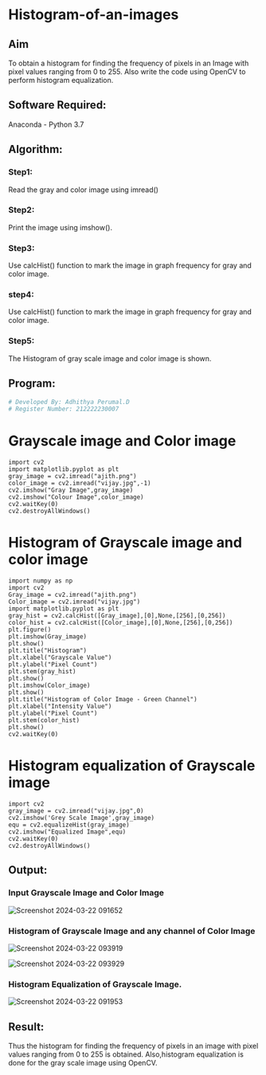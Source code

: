 # Histogram-of-an-images
## Aim
To obtain a histogram for finding the frequency of pixels in an Image with pixel values ranging from 0 to 255. Also write the code using OpenCV to perform histogram equalization.

## Software Required:
Anaconda - Python 3.7

## Algorithm:
### Step1:
Read the gray and color image using imread()

### Step2:
Print the image using imshow().



### Step3:
Use calcHist() function to mark the image in graph frequency for gray and color image.

### step4:
Use calcHist() function to mark the image in graph frequency for gray and color image.

### Step5:
The Histogram of gray scale image and color image is shown.


## Program:
```python
# Developed By: Adhithya Perumal.D
# Register Number: 212222230007
```
# Grayscale image and Color image
```
import cv2
import matplotlib.pyplot as plt
gray_image = cv2.imread("ajith.png")
color_image = cv2.imread("vijay.jpg",-1)
cv2.imshow("Gray Image",gray_image)
cv2.imshow("Colour Image",color_image)
cv2.waitKey(0)
cv2.destroyAllWindows()
```
# Histogram of Grayscale image and color image
```
import numpy as np
import cv2
Gray_image = cv2.imread("ajith.png")
Color_image = cv2.imread("vijay.jpg")
import matplotlib.pyplot as plt
gray_hist = cv2.calcHist([Gray_image],[0],None,[256],[0,256])
color_hist = cv2.calcHist([Color_image],[0],None,[256],[0,256])
plt.figure()
plt.imshow(Gray_image)
plt.show()
plt.title("Histogram")
plt.xlabel("Grayscale Value")
plt.ylabel("Pixel Count")
plt.stem(gray_hist)
plt.show()
plt.imshow(Color_image)
plt.show()
plt.title("Histogram of Color Image - Green Channel")
plt.xlabel("Intensity Value")
plt.ylabel("Pixel Count")
plt.stem(color_hist)
plt.show()
cv2.waitKey(0)
```
# Histogram equalization of Grayscale image
```
import cv2
gray_image = cv2.imread("vijay.jpg",0)
cv2.imshow('Grey Scale Image',gray_image)
equ = cv2.equalizeHist(gray_image)
cv2.imshow("Equalized Image",equ)
cv2.waitKey(0)
cv2.destroyAllWindows()
```

## Output:
### Input Grayscale Image and Color Image

![Screenshot 2024-03-22 091652](https://github.com/Adhithya4116/Histogram-of-an-images/assets/118707079/a3c9915b-ff1b-41d3-aafd-74c1f52776b4)


### Histogram of Grayscale Image and any channel of Color Image
![Screenshot 2024-03-22 093919](https://github.com/Adhithya4116/Histogram-of-an-images/assets/118707079/7fc7700c-41ff-43d0-aad5-42a284db1ed4)

![Screenshot 2024-03-22 093929](https://github.com/Adhithya4116/Histogram-of-an-images/assets/118707079/d77bd98a-0c96-4da5-a3f4-dcbb0b5ac6cc)


### Histogram Equalization of Grayscale Image.


![Screenshot 2024-03-22 091953](https://github.com/Adhithya4116/Histogram-of-an-images/assets/118707079/a58ea7f0-3e44-4add-9ec2-ca27781b1a23)


## Result: 
Thus the histogram for finding the frequency of pixels in an image with pixel values ranging from 0 to 255 is obtained. Also,histogram equalization is done for the gray scale image using OpenCV.
